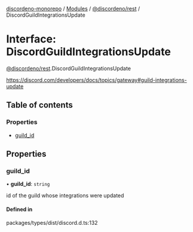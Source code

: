 [discordeno-monorepo](../README.md) / [Modules](../modules.md) / [@discordeno/rest](../modules/discordeno_rest.md) / DiscordGuildIntegrationsUpdate

# Interface: DiscordGuildIntegrationsUpdate

[@discordeno/rest](../modules/discordeno_rest.md).DiscordGuildIntegrationsUpdate

https://discord.com/developers/docs/topics/gateway#guild-integrations-update

## Table of contents

### Properties

- [guild_id](discordeno_rest.DiscordGuildIntegrationsUpdate.md#guild_id)

## Properties

### guild_id

• **guild_id**: `string`

id of the guild whose integrations were updated

#### Defined in

packages/types/dist/discord.d.ts:132

